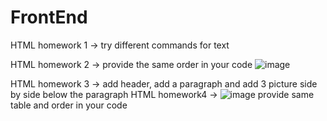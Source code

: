 # FrontEnd

HTML homework 1 -> try different commands for text

HTML homework 2 -> provide the same order in your code 
![image](https://user-images.githubusercontent.com/36768540/170144891-4f0e27a8-cc1a-443b-8a4b-fd57f0885690.png) 

HTML homework 3 -> add header, add a paragraph and add 3 picture side by side below the paragraph
HTML homework4 -> ![image](https://user-images.githubusercontent.com/36768540/170145310-68fc2d2b-98a1-4331-bcc9-7fd1742c494c.png) provide same table and order in your code



